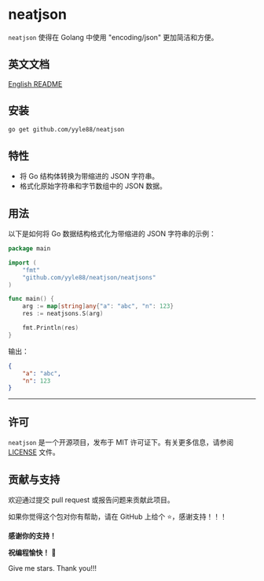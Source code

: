 # neatjson

`neatjson` 使得在 Golang 中使用 "encoding/json" 更加简洁和方便。

## 英文文档

[English README](README.md)

## 安装

```bash
go get github.com/yyle88/neatjson
```

## 特性

- 将 Go 结构体转换为带缩进的 JSON 字符串。
- 格式化原始字符串和字节数组中的 JSON 数据。

## 用法

以下是如何将 Go 数据结构格式化为带缩进的 JSON 字符串的示例：

```go
package main

import (
	"fmt"
	"github.com/yyle88/neatjson/neatjsons"
)

func main() {
	arg := map[string]any{"a": "abc", "n": 123}
	res := neatjsons.S(arg)

	fmt.Println(res)
}
```

输出：

```json
{
	"a": "abc",
	"n": 123
}
```

---

## 许可

`neatjson` 是一个开源项目，发布于 MIT 许可证下。有关更多信息，请参阅 [LICENSE](LICENSE) 文件。

## 贡献与支持

欢迎通过提交 pull request 或报告问题来贡献此项目。

如果你觉得这个包对你有帮助，请在 GitHub 上给个 ⭐，感谢支持！！！

**感谢你的支持！**

**祝编程愉快！** 🎉

Give me stars. Thank you!!!
